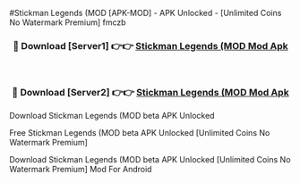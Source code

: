 #Stickman Legends (MOD [APK-MOD] - APK Unlocked - [Unlimited Coins No Watermark Premium] fmczb



<div align="center">

<h3>🔴 Download [Server1] 👉👉 <a href="https://momento.my/?title=Stickman_Legends_(MOD">Stickman Legends (MOD Mod Apk</a></h3><br>

<h3>🔴 Download [Server2] 👉👉 <a href="https://momento.my/?title=Stickman_Legends_(MOD">Stickman Legends (MOD Mod Apk</a></h3>
</div>



Download Stickman Legends (MOD beta APK Unlocked

Free Stickman Legends (MOD beta APK Unlocked [Unlimited Coins No Watermark Premium]

Download Stickman Legends (MOD beta APK Unlocked [Unlimited Coins No Watermark Premium] Mod For Android

